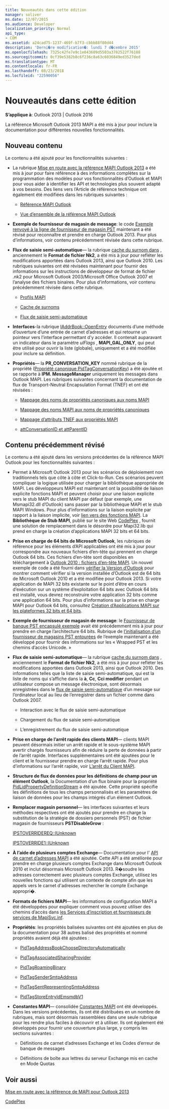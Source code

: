 ```yaml
---
title: Nouveautés dans cette édition
manager: soliver
ms.date: 12/07/2015
ms.audience: Developer
localization_priority: Normal
api_type:
- COM
ms.assetid: a24cad75-1237-469f-b7f3-cbbb88f80d44
description: 'Derni�re modification�: lundi 7 d�cembre 2015'
ms.openlocfilehash: 7325c42fe7e9c1e043609d5503a3782522f76188
ms.sourcegitcommit: 0cf39e5382b8c6f236c8a63c6036849ed3527ded
ms.translationtype: MT
ms.contentlocale: fr-FR
ms.lasthandoff: 08/23/2018
ms.locfileid: "22590056"
---
```

# <a name="whats-new-in-this-edition"></a>Nouveautés dans cette édition

 
  
**S’applique à**: Outlook 2013 | Outlook 2016 
  
La référence Microsoft Outlook 2013 MAPI a été mis à jour pour inclure la documentation pour différentes nouvelles fonctionnalités. 
  
## <a name="new-content"></a>Nouveau contenu

Le contenu a été ajouté pour les fonctionnalités suivantes :
  
- La rubrique [Mise en route avec la référence MAPI Outlook 2013](getting-started-with-the-outlook-mapi-reference.md) a été mis à jour pour faire référence à des informations complètes sur la programmation des modèles pour vos fonctionnalités d’Outlook et MAPI pour vous aider à identifier les API et technologies plus souvent adapté à vos besoins. Des liens vers l’Article de référence technique ont également été modifiées dans les rubriques suivantes : 
    
  - [Référence MAPI Outlook](outlook-mapi-reference.md)
    
  - [Vue d’ensemble de la référence MAPI Outlook](outlook-mapi-reference-overview.md)
    
- **Exemple de fournisseur de magasin de message**: le code [Exemple renvoyé à la ligne de fournisseur de magasin PST](message-store-provider-sample.md) maintenant a été révisé pour reconnaître et prendre en charge Outlook 2013. Pour plus d’informations, voir contenu précédemment révisée dans cette rubrique. 
    
- **Flux de saisie semi-automatique**— la rubrique [cache du surnom dans](nickname-cache.md) , anciennement le **Format de fichier Nk2**, a été mis à jour pour refléter les modifications apportées dans Outlook 2013, ainsi que Outlook 2010. Les rubriques suivantes ont été révisées maintenant pour fournir des informations sur les instructions de développeur de format de fichier .nk2 pour Microsoft Outlook 2003/Microsoft Office Outlook 2007 et l’analyse des fichiers binaires. Pour plus d’informations, voir contenu précédemment révisée dans cette rubrique.
    
  - [Profils MAPI](mapi-profiles.md)
    
  - [Cache de surnoms](nickname-cache.md)
    
  - [Flux de saisie semi-automatique](autocomplete-stream.md)
    
- **Interfaces**-la rubrique [IAddrBook::OpenEntry](iaddrbook-openentry.md) documents d’une méthode d’ouverture d’une entrée de carnet d’adresses et qui retourne un pointeur vers l’interface permettant d’y accéder. Il contenait auparavant un indicateur dans le paramètre *ulFlags* , **MAPI_GAL_ONLY**, qui peut être utilisé pour ouvrir la liste (globale), uniquement et a été modifiée pour inclure sa définition.
    
- **Propriétés**— la **PR_CONVERSATION_KEY** nommé rubrique de la propriété ([Propriété canonique PidTagConversationKey](pidtagconversationkey-canonical-property.md)) a été ajoutée et se rapporte à **IPM. MessageManager** uniquement les messages dans Outlook MAPI. Les rubriques suivantes concernant la documentation de flux de Transport-Neutral Encapsulation Format (TNEF) et ont été révisées : 
    
  - [Mappage des noms de propriétés canoniques aux noms MAPI](mapping-canonical-property-names-to-mapi-names.md)
    
  - [Mappage des noms MAPI aux noms de propriétés canoniques](mapping-mapi-names-to-canonical-property-names.md)
    
  - [Mappage d’attributs TNEF aux propriétés MAPI](mapping-of-tnef-attributes-to-mapi-properties.md)
    
  - [attConversationID et attParentID](attconversationid-and-attparentid.md)
    
## <a name="previously-revised-content"></a>Contenu précédemment révisé

Le contenu a été ajouté dans les versions précédentes de la référence MAPI Outlook pour les fonctionnalités suivantes :
  
- Permet à Microsoft Outlook 2013 pour les scénarios de déploiement non traditionnels tels que côte à côte et Click-to-Run. Ces scénarios peuvent compliquer la logique utilisée pour charger la bibliothèque appropriée de MAPI. Les développeurs MAPI est maintenant ont la possibilité de liaison explicite fonctions MAPI et peuvent choisir pour une liaison explicite vers le stub MAPI du client MAPI par défaut (par exemple, une Msmapi32.dll d’Outlook) sans passer par la bibliothèque MAPI et le stub MAPI Windows. Pour plus d’informations sur la liaison explicite par rapport à la liaison implicite, voir [lien vers des fonctions MAPI](how-to-link-to-mapi-functions.md). La **Bibliothèque de Stub MAPI**, publié sur le site Web [CodePlex](http://mapistublibrary.codeplex.com/) , fournit une solution de remplacement dans le désordre pour Mapi32.lib qui prend en charge la création d’applications MAPI 32 bits et 64 bits. 
    
- **Prise en charge de 64 bits de Microsoft Outlook**, les rubriques de référence pour les éléments d’API applicables ont été mis à jour pour correspondre aux nouveaux fichiers d’en-tête qui prennent en charge Outlook 64 bits. Ces fichiers d’en-tête sont disponibles en téléchargement à [Outlook 2010 : fichiers d’en-tête MAPI](http://www.microsoft.com/downloads/details.aspx?FamilyID=f8d01fc8-f7b5-4228-baa3-817488a66db1). Un nouvel exemple de code a été fourni dans [vérifier la Version d’Outlook](how-to-check-the-version-of-outlook.md) pour montrer comment vérifier si la version installée d’Outlook est de 64 bits de Microsoft Outlook 2010 et a été modifiée pour Outlook 2013. Si votre application de MAPI 32 bits existante sur le point d’être en cours d’exécution sur un système d’exploitation 64 bits avec Outlook 64 bits est installé, vous devrez reconstruire votre application 32 bits comme une application 64 bits. Pour plus d’informations sur la prise en charge MAPI pour Outlook 64 bits, consultez [Création d’Applications MAPI sur les plateformes 32 bits et 64 bits](building-mapi-applications-on-32-bit-and-64-bit-platforms.md).
    
- **Exemple de fournisseur de magasin de message**: le [Fournisseur de banque PST encapsulé exemple](message-store-provider-sample.md) avait été précédemment mis à jour pour prendre en charge l’architecture 64 bits. Rubrique de [l’initialisation d’un fournisseur de magasins PST entourées](initializing-a-wrapped-pst-store-provider.md) de l’exemple maintenant a été développé pour fournir des informations sur les « Wrapped PST et les chemins d’accès Unicode. » 
    
- **Flux de saisie semi-automatique**— la rubrique [cache du surnom dans](nickname-cache.md) , anciennement le **Format de fichier Nk2**, a été mis à jour pour refléter les modifications apportées dans Outlook 2013, ainsi que Outlook 2010. Des informations telles que la liste de saisie semi-automatique, qui est la liste de noms qui s’affiche dans la **à**, **Cc**, **Cci modifier** pendant un utilisateur compose un message électronique, sont désormais enregistrées dans le [flux de saisie semi-automatique](autocomplete-stream.md) d’un message sur l’ordinateur local au lieu de l’enregistrer dans un fichier comme dans Outlook 2007. 
    
  - Interaction avec le flux de saisie semi-automatique
    
  - Chargement du flux de saisie semi-automatique
    
  - L’enregistrement du flux de saisie semi-automatique
    
- **Prise en charge de l’arrêt rapide des clients MAPI**— clients MAPI peuvent désormais initier un arrêt rapide et le sous-système MAPI avertir chargés fournisseurs afin de réduire la perte de données à partir de l’arrêt rapide. Interfaces supplémentaires ont été ajoutées pour le client et le fournisseur prendre en charge l’arrêt rapide. Pour plus d’informations sur l’arrêt rapide, voir [L’arrêt du Client MAPI](client-shutdown-in-mapi.md).
    
- **Structure de flux de données pour les définitions de champ pour un élément Outlook**, la Documentation d’un flux binaire pour la propriété [PidLidPropertyDefinitionStream](pidlidpropertydefinitionstream-canonical-property.md) a été ajoutée. Cette propriété spécifie les définitions de tous les champs personnalisés et les paramètres de liaison de données pour les champs intégrés d’un élément Outlook. 
    
- **Remplacer magasin personnel**— les interfaces suivantes et leurs méthodes respectives ont été ajoutés pour prendre en charge la substitution de la stratégie de dossiers personnels (PST) de fichier magasin de fournisseurs **PSTDisableGrow** : 
    
    [IPSTOVERRIDEREQ::IUnknown](ipstoverridereqiunknown.md)
    
    [IPSTOVERRIDE1::IUnknown](ipstoverride1iunknown.md)
    
- **À l’aide de plusieurs comptes Exchange**— Documentation pour l' [API de carnet d’adresses MAPI](using-multiple-exchange-accounts.md) a été ajoutée. Cette API a été améliorée pour prendre en charge plusieurs comptes Exchange dans Microsoft Outlook 2010 et inclut désormais Microsoft Outlook 2013. R�soudre les adresses correctement avec plusieurs comptes Exchange, utilisez les nouvelles fonctions qui utilisent un contexte de compte afin que les appels vers le carnet d'adresses rechercher le compte Exchange appropri�. 
    
- **Formats de fichiers MAPI**— les informations de configuration MAPI a été développées pour expliquer comment vous pouvez utiliser des chemins d’accès dans [les Services d’inscription et fournisseurs de services de MapiSvc.inf](registering-services-and-service-providers-in-mapisvc-inf.md).
    
- **Propriétés**: les propriétés balisées suivantes ont été ajoutées en plus de la documentation pour 38 autres balisé des propriétés et nommé propriétés avaient déjà été ajoutées :
    
  - [PidTagAddressBookChooseDirectoryAutomatically](pidtagaddressbookchoosedirectoryautomatically-canonical-property.md)
    
  - [PidTagAssociatedSharingProvider](pidtagassociatedsharingprovider-canonical-property.md)
    
  - [PidTagRoamingBinary](pidtagroamingbinary-canonical-property.md)
    
  - [PidTagSenderSmtpAddress](pidtagsendersmtpaddress-canonical-property.md)
    
  - [PidTagSentRepresentingSmtpAddress](pidtagsentrepresentingsmtpaddress-canonical-property.md)
    
  - [PidTagStoreEntryIdEmsmdbV1](pidtagstoreentryidemsmdbv1-canonical-property.md)
    
- **Constantes MAPI**— consolidée [Constantes MAPI](mapi-constants.md) ont été développés. Dans les versions précédentes, ils ont été distribuées en un nombre de rubriques, mais sont désormais rassemblées dans une seule rubrique pour les rendre plus faciles à découvrir et à utiliser. Ils ont également été développés pour fournir une couverture plus large, y compris les sections suivantes : 
    
  - Définitions de carnet d’adresses Exchange et les Codes d’erreur de banque de messages
    
  - Définitions de boîte aux lettres du serveur Exchange mis en cache en Mode Quotas
    
## <a name="see-also"></a>Voir aussi



[Mise en route avec la référence de MAPI pour Outlook 2013](getting-started-with-the-outlook-mapi-reference.md)
  
[CodePlex](http://mapistublibrary.codeplex.com/)

